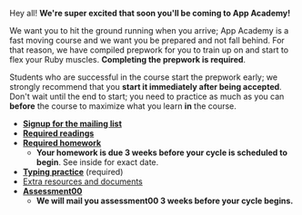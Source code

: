 Hey all! **We're super excited that soon you'll be coming to App
Academy!**

We want you to hit the ground running when you arrive; App Academy is
a fast moving course and we want you be prepared and not fall
behind. For that reason, we have compiled prepwork for you to train up
on and start to flex your Ruby muscles. **Completing the prepwork is
required**.

Students who are successful in the course start the prepwork early; we
strongly recommend that you **start it immediately after being
accepted**. Don't wait until the end to start; you need to practice as
much as you can **before** the course to maximize what you learn
**in** the course.

* **[Signup for the mailing list][mailing-signup]**
* **[Required readings][pre-course-readings]**
* **[Required homework][homework]**
    * **Your homework is due 3 weeks before your cycle is scheduled to
      begin**. See inside for exact date.
* **[Typing practice][typing-practice]** (required)
* [Extra resources and documents][extra-resources]
* **[Assessment00][assessment00]**
    * **We will mail you assessment00 3 weeks before your cycle
      begins.**

[welcome]: ./welcome.md
[mailing-signup]: ./mailing-signup.md
[pre-course-readings]: ./readings.md
[homework]: ./homework.md
[extra-resources]: ./extra-resources.md
[assessment00]: ./assessment00.md
[typing-practice]: ./typing.md
